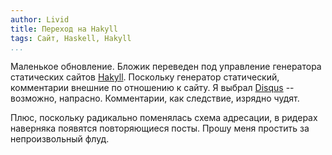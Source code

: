```yaml
---
author: Livid
title: Переход на Hakyll
tags: Сайт, Haskell, Hakyll
...
```


Маленькое обновление.
Бложик переведен под управление генератора статических сайтов
[Hakyll](http://hakyll.org/). Поскольку генератор статический,
комментарии внешние по отношению к сайту. Я выбрал
[Disqus](http://disqus.com) -- возможно, напрасно. Комментарии, как
следствие, изрядно чудят.

Плюс, поскольку радикально поменялась схема адресации, в ридерах
наверняка появятся повторяющиеся посты. Прошу меня простить за
непроизвольный флуд.
